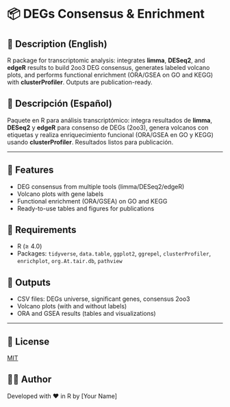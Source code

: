 # 📦 DEGs Consensus & Enrichment

## 📝 Description (English)
R package for transcriptomic analysis: integrates **limma**, **DESeq2**, and **edgeR** results to build 2oo3 DEG consensus, generates labeled volcano plots, and performs functional enrichment (ORA/GSEA on GO and KEGG) with **clusterProfiler**. Outputs are publication-ready.  

## 📝 Descripción (Español)
Paquete en R para análisis transcriptómico: integra resultados de **limma**, **DESeq2** y **edgeR** para consenso de DEGs (2oo3), genera volcanos con etiquetas y realiza enriquecimiento funcional (ORA/GSEA en GO y KEGG) usando **clusterProfiler**. Resultados listos para publicación.  

---

## 🚀 Features
- DEG consensus from multiple tools (limma/DESeq2/edgeR)  
- Volcano plots with gene labels  
- Functional enrichment (ORA/GSEA) on GO and KEGG  
- Ready-to-use tables and figures for publications  

## 🔧 Requirements
- R (≥ 4.0)  
- Packages: `tidyverse`, `data.table`, `ggplot2`, `ggrepel`, `clusterProfiler`, `enrichplot`, `org.At.tair.db`, `pathview`  

## 📂 Outputs
- CSV files: DEGs universe, significant genes, consensus 2oo3  
- Volcano plots (with and without labels)  
- ORA and GSEA results (tables and visualizations)  

---

## 📜 License
[MIT](LICENSE)

## 👩‍💻 Author
Developed with ❤️ in R by [Your Name]  

